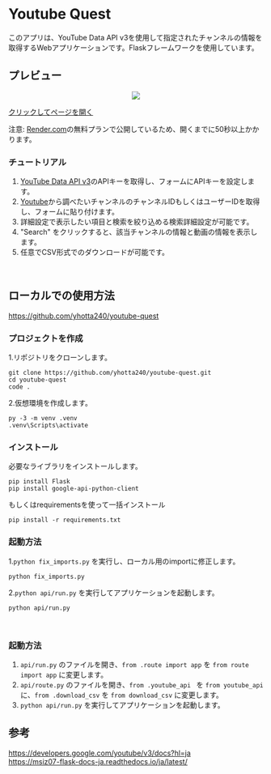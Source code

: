 # Youtube Quest

このアプリは、YouTube Data API v3を使用して指定されたチャンネルの情報を取得するWebアプリケーションです。Flaskフレームワークを使用しています。

## プレビュー

<div align="center">
  <a href="https://youtube-quest.onrender.com/" target="_blank">
    <img src="https://qiita-image-store.s3.ap-northeast-1.amazonaws.com/0/3680988/44c3ac08-c486-594e-5416-67c32f4261bd.png" >
  </a>
</div>

[クリックしてページを開く](https://youtube-quest.onrender.com/)

注意: [Render.com](https://render.com/)の無料プランで公開しているため、開くまでに50秒以上かかります。

### チュートリアル
1. [YouTube Data API v3](https://console.cloud.google.com/apis/api/youtube.googleapis.com/)のAPIキーを取得し、フォームにAPIキーを設定します。
2. [Youtube](https://www.youtube.com/)から調べたいチャンネルのチャンネルIDもしくはユーザーIDを取得し、フォームに貼り付けます。
3. 詳細設定で表示したい項目と検索を絞り込める検索詳細設定が可能です。
4. "Search" をクリックすると、該当チャンネルの情報と動画の情報を表示します。
5. 任意でCSV形式でのダウンロードが可能です。

<br>

## ローカルでの使用方法
https://github.com/yhotta240/youtube-quest

### プロジェクトを作成
1.リポジトリをクローンします。
```powershell:Windows
git clone https://github.com/yhotta240/youtube-quest.git
cd youtube-quest
code . 
```

2.仮想環境を作成します。
```powershell:Windows
py -3 -m venv .venv
.venv\Scripts\activate
```

### インストール
必要なライブラリをインストールします。

```powershell:Windows
pip install Flask
pip install google-api-python-client
```
もしくはrequirementsを使って一括インストール
```powershell:Windows
pip install -r requirements.txt
```
### 起動方法
1.`python fix_imports.py` を実行し、ローカル用のimportに修正します。
```powershell:Windows
python fix_imports.py
```
2.`python api/run.py` を実行してアプリケーションを起動します。
```powershell:Windows
python api/run.py
```
<br>

### 起動方法
1. `api/run.py` のファイルを開き、`from .route import app` を `from route import app` に変更します。
2. `api/route.py` のファイルを開き、`from .youtube_api ` を `from youtube_api` に、`from .download_csv` を `from download_csv` に変更します。
3. `python api/run.py` を実行してアプリケーションを起動します。

## 参考
https://developers.google.com/youtube/v3/docs?hl=ja<br>
https://msiz07-flask-docs-ja.readthedocs.io/ja/latest/
